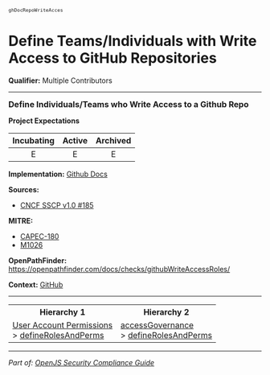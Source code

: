 <span style="font-size:0.8em;"><code>ghDocRepoWriteAcces</code></span>  
# Define Teams/Individuals with Write Access to GitHub Repositories

**Qualifier:** Multiple Contributors

---

<span style="font-size:1.15em;"><b>Define Individuals/Teams who Write Access to a Github Repo</b></span>

**Project Expectations**

<div align="center">

| Incubating | Active | Archived |
|:-----------:|:--------:|:----------:|
| E | E | E |

</div>


**Implementation:** [Github Docs](https://docs.github.com/en/organizations/managing-user-access-to-your-organizations-repositories/managing-repository-roles/repository-roles-for-an-organization)



**Sources:**
- [CNCF SSCP v1.0 #185](https://github.com/cncf/tag-security/blob/main/supply-chain-security/supply-chain-security-paper/sscsp.md)

**MITRE:**
- [CAPEC-180](https://capec.mitre.org/data/definitions/180.html)
- [M1026](https://attack.mitre.org/mitigations/M1026/)

**OpenPathFinder:** https://openpathfinder.com/docs/checks/githubWriteAccessRoles/

**Context:** [GitHub](../context-GitHub.md)



---

<table>
<tr>
  <th align="center">Hierarchy 1</th>
  <th align="center">Hierarchy 2</th>
</tr>
<tr>
  <td>
    <a href="../User Account Permissions">User Account Permissions</a><br> > 
    <a href="../defineRolesAndPerms">defineRolesAndPerms</a>
  </td>
  <td>
    <a href="../accessGovernance">accessGovernance</a><br> >
    <a href="../defineRolesAndPerms">defineRolesAndPerms</a>
  </td>
</tr>
</table>

---

*Part of: [OpenJS Security Compliance Guide](../README.md)* 